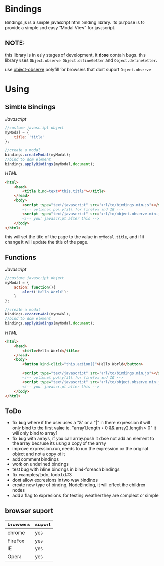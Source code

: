 # **Bindings**
Bindings.js is a simple javascript html binding library. its purpose is to provide a simple and easy "Modal View" for javascript.

## NOTE:
this library is in ealy stages of development, it **dose** contain bugs.
this library uses `Object.observe`, `Object.defineGetter` and `Object.defineSetter`.

use [object-observe](https://github.com/MaxArt2501/object-observe) polyfill for browsers that dont suport `Object.observe`

# Using
## Simble Bindings
_Javascript_

```js
//custome javascript object
myModal = {
    title: 'title'
};

//create a modal
bindings.createModal(myModal);
//bind to dom element
bindings.applyBindings(myModal,document);
```

_HTML_

```html
<html>
    <head>
        <title bind=text="this.title"></title>
    </head>
    <body>
        <script type="text/javascript" src="url/to/bindings.min.js"></script>
        <!-- optional pollyfill for firefox and IE -->
        <script type="text/javascript" src="url/to/object.observe.min.js"></script>
        <!-- your javascript after this -->
    </body>
</html>
```

this will set the title of the page to the value in `myModal.title`, and if it change it will update the title of the page.

## Functions
_Javascript_

```js
//custome javascript object
myModal = {
    action: function(){
        alert('Hello World');
    }
};

//create a modal
bindings.createModal(myModal);
//bind to dom element
bindings.applyBindings(myModal,document);
```

_HTML_

```html
<html>
    <head>
        <title>Hello World</title>
    </head>
    <body>
        <button bind-click="this.action()">Hello World</button>

        <script type="text/javascript" src="url/to/bindings.min.js"></script>
        <!-- optional pollyfill for firefox and IE -->
        <script type="text/javascript" src="url/to/object.observe.min.js"></script>
        <!-- your javascript after this -->
    </body>
</html>
```

## ToDo

 - fix bug where if the user uses a "&" or a "|" in there expression it will only bind to the first value ie. "array1.length > 0 && array2.length > 0" it will only bind to array1
 - fix bug with arrays, if you call array.push it dose not add an element to the array because its using a copy of the array
 - improve expression.run, needs to run the expression on the original object and not a copy of it
 - add comment bindings
 - work on undefined bindings
 - test bug with inline bindings in bind-foreach bindings
 - fix examples/todo, todo.txt#3
 - dont allow expresions in two way bindings
 - create new type of binding, NodeBinding, it will effect the children nodes
 - add a flag to expresions, for testing weather they are complext or simple

## browser suport

| browsers | suport |
| -------- | ------ |
| chrome   | yes    |
| FireFox  | yes    |
| IE       | yes    |
| Opera    | yes    |